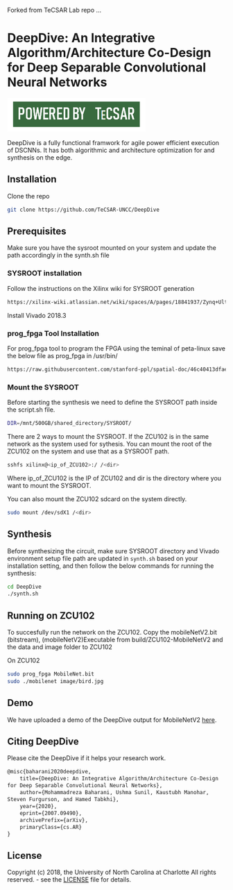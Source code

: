 Forked from TeCSAR Lab repo ...
# DeepDive: An Integrative Algorithm/Architecture Co-Design for Deep Separable Convolutional Neural Networks
![POWERED BY TeCSAR](https://raw.githubusercontent.com/TeCSAR-UNCC/Deep_RACE/master/logo/tecsarPowerBy.png)

DeepDive is a fully functional framwork for agile power efficient execution of DSCNNs. It has both algorithmic and architecture
optimization for and synthesis on the edge.

## Installation
Clone the repo
```bash
git clone https://github.com/TeCSAR-UNCC/DeepDive
```
## Prerequisites
Make sure you have the sysroot mounted on your system and update the path accordingly in the synth.sh file

### SYSROOT installation

Follow the instructions on the Xilinx wiki for SYSROOT generation 
```bash
https://xilinx-wiki.atlassian.net/wiki/spaces/A/pages/18841937/Zynq+UltraScale+MPSoC+Ubuntu+part+2+-+Building+and+Running+the+Ubuntu+Desktop+From+Sources
```
Install Vivado 2018.3

### prog_fpga Tool Installation
For prog_fpga tool to program the FPGA using the teminal of peta-linux save the below file as prog_fpga in /usr/bin/
```bash
https://raw.githubusercontent.com/stanford-ppl/spatial-doc/46c40413dfae0dcbf61aaf1ed68abe10645b560d/docs/site/targets/zcu/prog_fpga
```

### Mount the SYSROOT

Before starting the synthesis we need to define the SYSROOT path inside the script.sh file. 

```bash
DIR=/mnt/500GB/shared_directory/SYSROOT/
```

There are 2 ways to mount the SYSROOT. If the ZCU102 is in the same network as the system used for sythesis. You can mount the root of the ZCU102 on the system and use that as a SYSROOT path. 

```bash
sshfs xilinx@<ip_of_ZCU102>:/ /<dir>
```
Where ip_of_ZCU102 is the IP of ZCU102 and dir is the directory where you want to mount the SYSROOT.

You can also mount the ZCU102 sdcard on the system directly.

```bash
sudo mount /dev/sdX1 /<dir> 
```

## Synthesis
Before synthesizing the circuit, make sure SYSROOT directory and Vivado environment setup file path are updated in `synth.sh` based on your installation setting, and then follow the below commands for running the synthesis:
```bash
cd DeepDive
./synth.sh
```
## Running on ZCU102
To succesfully run the network on the ZCU102. Copy the mobileNetV2.bit (bitstream), (mobileNetV2)Executable from build/ZCU102-MobileNetV2 and the data and image folder to ZCU102

On ZCU102
```bash
sudo prog_fpga MobileNet.bit
sudo ./mobilenet image/bird.jpg
```
## Demo
We have uploaded a demo of the DeepDive output for MobileNetV2 [here](https://www.youtube.com/watch?v=AxtroiRr__M&feature=youtu.be).
## Citing DeepDive
Please cite the DeepDive if it helps your research work.
```
@misc{baharani2020deepdive,
    title={DeepDive: An Integrative Algorithm/Architecture Co-Design for Deep Separable Convolutional Neural Networks},
    author={Mohammadreza Baharani, Ushma Sunil, Kaustubh Manohar, Steven Furgurson, and Hamed Tabkhi},
    year={2020},
    eprint={2007.09490},
    archivePrefix={arXiv},
    primaryClass={cs.AR}
}
```
## License
Copyright (c) 2018, the University of North Carolina at Charlotte All rights reserved. - see the [LICENSE](https://raw.githubusercontent.com/TeCSAR-UNCC/DeepDive/master/LICENSE.txt) file for details.
